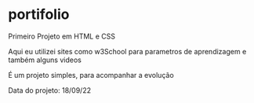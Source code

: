 # portifolio

Primeiro Projeto em HTML e CSS

Aqui eu utilizei sites como w3School para parametros de aprendizagem e também alguns videos

É um projeto simples, para acompanhar a evolução

Data do projeto: 18/09/22
